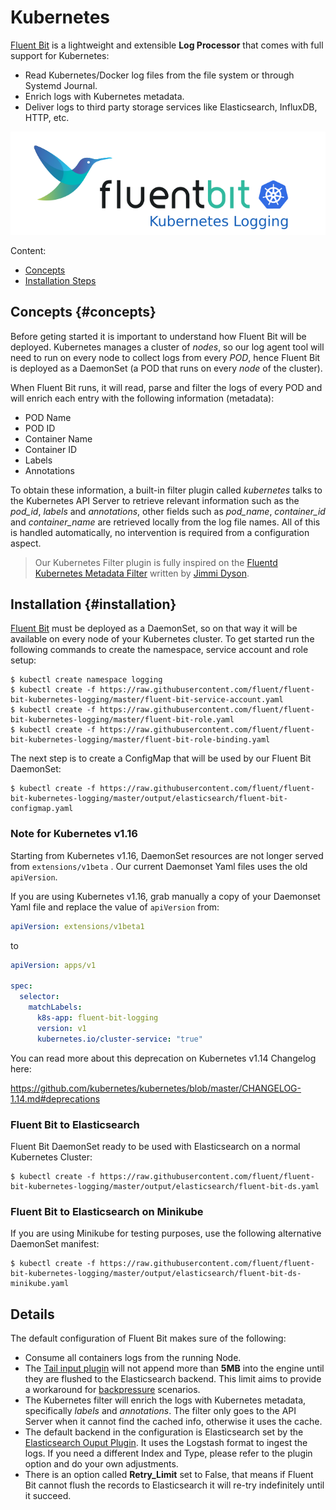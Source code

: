 # Kubernetes

[Fluent Bit](http://fluentbit.io) is a lightweight and extensible **Log Processor** that comes with full support for Kubernetes:

* Read Kubernetes/Docker log files from the file system or through Systemd Journal.
* Enrich logs with Kubernetes metadata.
* Deliver logs to third party storage services like Elasticsearch, InfluxDB, HTTP, etc.

![](../.gitbook/assets/fluentbit_kube_logging%20%281%29.png)

Content:

* [Concepts](kubernetes.md#concepts)
* [Installation Steps](kubernetes.md#installation)

## Concepts {#concepts}

Before geting started it is important to understand how Fluent Bit will be deployed. Kubernetes manages a cluster of _nodes_, so our log agent tool will need to run on every node to collect logs from every _POD_, hence Fluent Bit is deployed as a DaemonSet \(a POD that runs on every _node_ of the cluster\).

When Fluent Bit runs, it will read, parse and filter the logs of every POD and will enrich each entry with the following information \(metadata\):

* POD Name
* POD ID
* Container Name
* Container ID
* Labels
* Annotations

To obtain these information, a built-in filter plugin called _kubernetes_ talks to the Kubernetes API Server to retrieve relevant information such as the _pod\_id_, _labels_ and _annotations_, other fields such as _pod\_name_, _container\_id_ and _container\_name_ are retrieved locally from the log file names. All of this is handled automatically, no intervention is required from a configuration aspect.

> Our Kubernetes Filter plugin is fully inspired on the [Fluentd Kubernetes Metadata Filter](https://github.com/fabric8io/fluent-plugin-kubernetes_metadata_filter) written by [Jimmi Dyson](https://github.com/jimmidyson).

## Installation {#installation}

[Fluent Bit](http://fluentbit.io) must be deployed as a DaemonSet, so on that way it will be available on every node of your Kubernetes cluster. To get started run the following commands to create the namespace, service account and role setup:

```text
$ kubectl create namespace logging
$ kubectl create -f https://raw.githubusercontent.com/fluent/fluent-bit-kubernetes-logging/master/fluent-bit-service-account.yaml
$ kubectl create -f https://raw.githubusercontent.com/fluent/fluent-bit-kubernetes-logging/master/fluent-bit-role.yaml
$ kubectl create -f https://raw.githubusercontent.com/fluent/fluent-bit-kubernetes-logging/master/fluent-bit-role-binding.yaml
```

The next step is to create a ConfigMap that will be used by our Fluent Bit DaemonSet:

```text
$ kubectl create -f https://raw.githubusercontent.com/fluent/fluent-bit-kubernetes-logging/master/output/elasticsearch/fluent-bit-configmap.yaml
```

### Note for Kubernetes v1.16

Starting from Kubernetes v1.16, DaemonSet resources are not longer served from ```extensions/v1beta``` . Our current Daemonset Yaml files uses the old ```apiVersion```. 

If you are using Kubernetes v1.16, grab manually a copy of your Daemonset Yaml file and replace the value of ```apiVersion```  from:

```yaml
apiVersion: extensions/v1beta1
```

to

```yaml
apiVersion: apps/v1

spec:
  selector:
    matchLabels:
      k8s-app: fluent-bit-logging
      version: v1
      kubernetes.io/cluster-service: "true"
```

You can read more about this deprecation on Kubernetes v1.14 Changelog here:

https://github.com/kubernetes/kubernetes/blob/master/CHANGELOG-1.14.md#deprecations

### Fluent Bit to Elasticsearch

Fluent Bit DaemonSet ready to be used with Elasticsearch on a normal Kubernetes Cluster:

```text
$ kubectl create -f https://raw.githubusercontent.com/fluent/fluent-bit-kubernetes-logging/master/output/elasticsearch/fluent-bit-ds.yaml
```

### Fluent Bit to Elasticsearch on Minikube

If you are using Minikube for testing purposes, use the following alternative DaemonSet manifest:

```text
$ kubectl create -f https://raw.githubusercontent.com/fluent/fluent-bit-kubernetes-logging/master/output/elasticsearch/fluent-bit-ds-minikube.yaml
```

## Details

The default configuration of Fluent Bit makes sure of the following:

* Consume all containers logs from the running Node.
* The [Tail input plugin](https://docs.fluentbit.io/manual/v/1.0/input/tail) will not append more than **5MB**  into the engine until they are flushed to the Elasticsearch backend. This limit aims to provide a workaround for [backpressure](https://docs.fluentbit.io/manual/v/1.0/configuration/backpressure) scenarios.
* The Kubernetes filter will enrich the logs with Kubernetes metadata, specifically _labels_ and _annotations_. The filter only goes to the API Server when it cannot find the cached info, otherwise it uses the cache.
* The default backend in the configuration is Elasticsearch set by the [Elasticsearch Ouput Plugin](https://docs.fluentbit.io/manual/v/1.0/output/elasticsearch). It uses the Logstash format to ingest the logs. If you need a different Index and Type, please refer to the plugin option and do your own adjustments.
* There is an option called **Retry\_Limit** set to False, that means if Fluent Bit cannot flush the records to Elasticsearch it will re-try indefinitely until it succeed.

